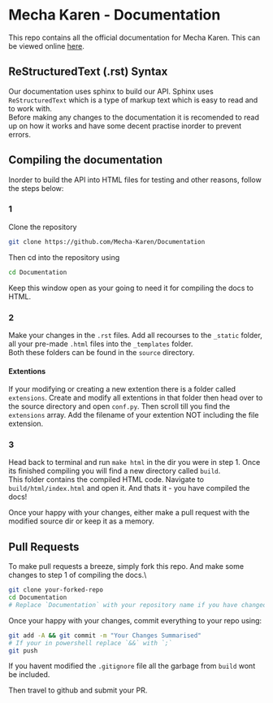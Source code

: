 # Mecha Karen - Documentation
This repo contains all the official documentation for Mecha Karen. This can be viewed online [here](https://docs.mechakaren.xyz).

## ReStructuredText (.rst) Syntax
Our documentation uses sphinx to build our API. Sphinx uses `ReStructuredText` which is a type of markup text which is easy to read and to work with.\
Before making any changes to the documentation it is recomended to read up on how it works and have some decent practise inorder to prevent errors.

## Compiling the documentation
Inorder to build the API into HTML files for testing and other reasons, follow the steps below:

### 1
Clone the repository
```sh
git clone https://github.com/Mecha-Karen/Documentation
```
Then cd into the repository using
```sh
cd Documentation
```
Keep this window open as your going to need it for compiling the docs to HTML.

### 2
Make your changes in the `.rst` files. Add all recourses to the `_static` folder, all your pre-made `.html` files into the `_templates` folder.\
Both these folders can be found in the `source` directory.

#### Extentions
If your modifying or creating a new extention there is a folder called `extensions`. Create and modify all extentions in that folder then head over to the source directory and open
`conf.py`. Then scroll till you find the `extensions` array. Add the filename of your extention NOT including the file extension.

### 3
Head back to terminal and run `make html` in the dir you were in step 1. Once its finished compiling you will find a new directory called `build`.\
This folder contains the compiled HTML code. Navigate to `build/html/index.html` and open it. And thats it - you have compiled the docs!

Once your happy with your changes, either make a pull request with the modified source dir or keep it as a memory.

## Pull Requests
To make pull requests a breeze, simply fork this repo. And make some changes to step 1 of compiling the docs.\
```sh
git clone your-forked-repo
cd Documentation
# Replace `Documentation` with your repository name if you have changed it
```

Once your happy with your changes, commit everything to your repo using:
```sh
git add -A && git commit -m "Your Changes Summarised"
# If your in powershell replace `&&` with `;`
git push
```
If you havent modified the `.gitignore` file all the garbage from `build` wont be included.

Then travel to github and submit your PR.
